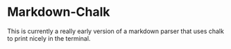 # Markdown-Chalk

This is currently a really early version of a markdown parser that uses chalk to print nicely in the terminal.